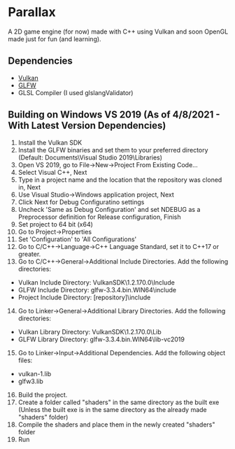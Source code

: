 # Parallax
A 2D game engine (for now) made with C++ using Vulkan and soon OpenGL made just for fun (and learning).

## Dependencies
* [Vulkan](https://vulkan.lunarg.com/sdk/home)
* [GLFW](https://www.glfw.org/download)
* GLSL Compiler (I used glslangValidator)

## Building on Windows VS 2019 (As of 4/8/2021 - With Latest Version Dependencies)
1. Install the Vulkan SDK
2. Install the GLFW binaries and set them to your preferred directory (Default: Documents\Visual Studio 2019\Libraries\)
3. Open VS 2019, go to File->New->Project From Existing Code...
4. Select Visual C++, Next
5. Type in a project name and the location that the repository was cloned in, Next
6. Use Visual Studio->Windows application project, Next
7. Click Next for Debug Configuratino settings
8. Uncheck 'Same as Debug Configuration' and set NDEBUG as a Preprocessor definition for Release configuration, Finish
9. Set project to 64 bit (x64)
10. Go to Project->Properties
11. Set 'Configuration' to 'All Configurations'
12. Go to C/C++->Language->C++ Language Standard, set it to C++17 or greater.
13. Go to C/C++->General->Additional Include Directories. Add the following directories:
  * Vulkan Include Directory: VulkanSDK\1.2.170.0\Include
  * GLFW Include Directory: glfw-3.3.4.bin.WIN64\include
  * Project Include Directory: [repository]\include
14. Go to Linker->General->Additional Library Directories. Add the following directories:
  * Vulkan Library Directory: VulkanSDK\1.2.170.0\Lib
  * GLFW Library Directory: glfw-3.3.4.bin.WIN64\lib-vc2019
15. Go to Linker->Input->Additional Dependencies. Add the following object files:
  * vulkan-1.lib
  * glfw3.lib
16. Build the project.
17. Create a folder called "shaders" in the same directory as the built exe (Unless the built exe is in the same directory as the already made "shaders" folder)
18. Compile the shaders and place them in the newly created "shaders" folder
19. Run